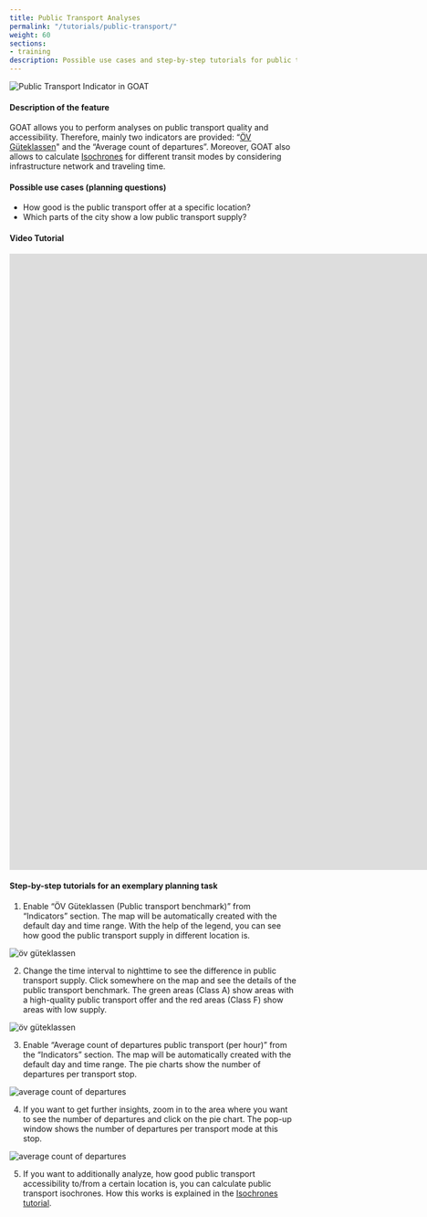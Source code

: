 ```yaml
---
title: Public Transport Analyses
permalink: "/tutorials/public-transport/"
weight: 60
sections:
- training
description: Possible use cases and step-by-step tutorials for public transport analysis
---
```

![Public Transport Indicator in GOAT](/images/tutorials/Tutorial_banners/public_transport_banner.webp "Public Transport Indicator in GOAT")

#### Description of the feature
GOAT allows you to perform analyses on public transport quality and accessibility. Therefore, mainly two indicators are provided: “[ÖV Güteklassen](/en/docs/oev_gueteklasse/ "Documentation on ÖV Güteklassen")" and the “Average count of departures”. Moreover, GOAT also allows to calculate [Isochrones](/docs/isochrone/ "Learn how to calculate isochrones") for different transit modes by considering infrastructure network and traveling time. 

#### Possible use cases (planning questions)
* How good is the public transport offer at a specific location? 
* Which parts of the city show a low public transport supply? 

#### Video Tutorial
<iframe class="embed-responsive-item" src="https://player.vimeo.com/video/766394906" frameborder="0" webkitallowfullscreen mozallowfullscreen allowfullscreen data-uk-responsive width="1920" height="1080"></iframe>

#### Step-by-step tutorials for an exemplary planning task

1. Enable “ÖV Güteklassen (Public transport benchmark)” from “Indicators” section. The map will be automatically created with the default day and time range. With the help of the legend, you can see how good the public transport supply in different location is.

<img src="/images/tutorials/Public_transport/publictransport_1_en.webp" alt="öv güteklassen" style="max-height:400px;"/>

2. Change the time interval to nighttime to see the difference in public transport supply. Click somewhere on the map and see the details of the public transport benchmark. The green areas (Class A) show areas with a high-quality public transport offer and the red areas (Class F) show areas with low supply.

<img src="/images/tutorials/Public_transport/publictransport_2_en.webp" alt="öv güteklassen" style="max-height:400px;"/>

3. Enable “Average count of departures public transport (per hour)” from the “Indicators” section. The map will be automatically created with the default day and time range. The pie charts show the number of departures per transport stop.

<img src="/images/tutorials/Public_transport/publictransport_3_en.webp" alt="average count of departures" style="max-height:400px;"/>

4. If you want to get further insights, zoom in to the area where you want to see the number of departures and click on the pie chart. The pop-up window shows the number of departures per transport mode at this stop.

<img src="/images/tutorials/Public_transport/publictransport_4_en.webp" alt="average count of departures" style="max-height:400px;"/>

5.  If you want to additionally analyze, how good public transport accessibility to/from a certain location is, you can calculate public transport isochrones. How this works is explained in the [Isochrones tutorial](/tutorials/isochrones/ "Isochrones tutorial").


  